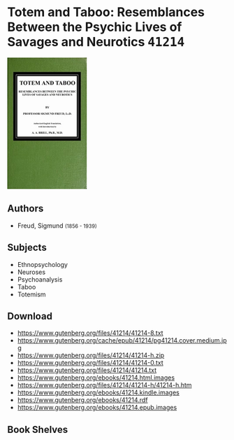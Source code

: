 # Totem and Taboo: Resemblances Between the Psychic Lives of Savages and Neurotics <kbd>41214</kbd>

![](./cover.medium.jpg "")

## Authors


 - Freud, Sigmund <small>(1856 - 1939)</small>

## Subjects


 - Ethnopsychology
 - Neuroses
 - Psychoanalysis
 - Taboo
 - Totemism

## Download


 - https://www.gutenberg.org/files/41214/41214-8.txt
 - https://www.gutenberg.org/cache/epub/41214/pg41214.cover.medium.jpg
 - https://www.gutenberg.org/files/41214/41214-h.zip
 - https://www.gutenberg.org/files/41214/41214-0.txt
 - https://www.gutenberg.org/files/41214/41214.txt
 - https://www.gutenberg.org/ebooks/41214.html.images
 - https://www.gutenberg.org/files/41214/41214-h/41214-h.htm
 - https://www.gutenberg.org/ebooks/41214.kindle.images
 - https://www.gutenberg.org/ebooks/41214.rdf
 - https://www.gutenberg.org/ebooks/41214.epub.images

## Book Shelves


